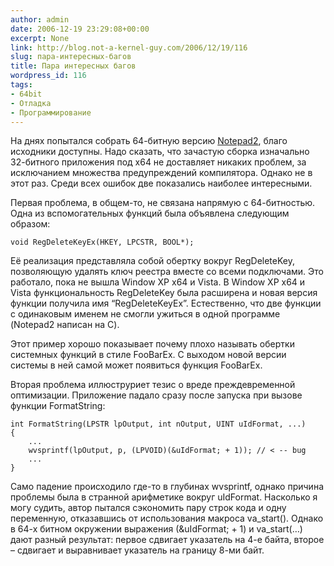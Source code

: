 ```yaml
---
author: admin
date: 2006-12-19 23:29:08+00:00
excerpt: None
link: http://blog.not-a-kernel-guy.com/2006/12/19/116
slug: пара-интересных-багов
title: Пара интересных багов
wordpress_id: 116
tags:
- 64bit
- Отладка
- Программирование
---
```


На днях попытался собрать 64-битную версию [Notepad2](http://www.flos-freeware.ch/notepad2.html), благо исходники доступны. Надо сказать, что зачастую сборка изначально 32-битного приложения под x64 не доставляет никаких проблем, за исключанием множества предупреждений компилятора. Однако не в этот раз. Среди всех ошибок две показались наиболее интересными.

Первая проблема, в общем-то, не связана напрямую с 64-битностью. Одна из вспомогательных функций была объявлена следующим образом:

    void RegDeleteKeyEx(HKEY, LPCSTR, BOOL*);

Её реализация представляла собой обертку вокруг RegDeleteKey, позволяющую удалять ключ реестра вместе со всеми подключами. Это работало, пока не вышла Window XP x64 и Vista. В Window XP x64 и Vista  функциональность RegDeleteKey  была расширена и новая версия функции получила имя “RegDeleteKeyEx”. Естественно, что две функции с одинаковым именем не смогли ужиться в одной программе (Notepad2 написан на C).

Этот пример хорошо показывает почему плохо называть обертки системных функций в стиле FooBarEx. С выходом новой версии системы в ней самой может появиться функция FooBarEx.

Вторая проблема иллюструриет тезис о вреде преждевременной оптимизации. Приложение падало сразу после запуска при вызове функции FormatString:

    int FormatString(LPSTR lpOutput, int nOutput, UINT uIdFormat, ...)
    {
        ...
        wvsprintf(lpOutput, p, (LPVOID)(&uIdFormat; + 1)); // < -- bug
        ...
    }

Само падение происходило где-то в глубинах wvsprintf, однако причина проблемы была в странной арифметике  вокруг uIdFormat. Насколько я могу судить, автор пытался сэкономить пару строк кода и одну переменную, отказавшись от использования макроса va_start(). Однако в 64-х битном окружении выражения (&uIdFormat; + 1) и va_start(…) дают разный результат: первое сдвигает указатель на 4-е байта, второе – сдвигает и выравнивает указатель на границу 8-ми байт. 
